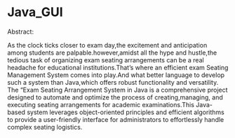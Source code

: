 # Java_GUI

Abstract:

As the clock ticks closer to exam day,the excitement and anticipation among students are palpable.however,amidst all the hype and hustle,the tedious task of organizing exam seating arrangements can be a real headache for educational institutions.That’s where an efficient exam Seating Management System comes into play.And what better language to develop such a system than Java,which offers robust functionality and versatility.
The “Exam Seating Arrangement System in Java is a comprehensive project designed to automate and optimize the process of creating,managing, and executing seating arrangements for academic examinations.This Java-based system leverages object-oriented principles and efficient algorithms to provide a user-friendly interface for administrators to effortlessly handle complex seating logistics.
